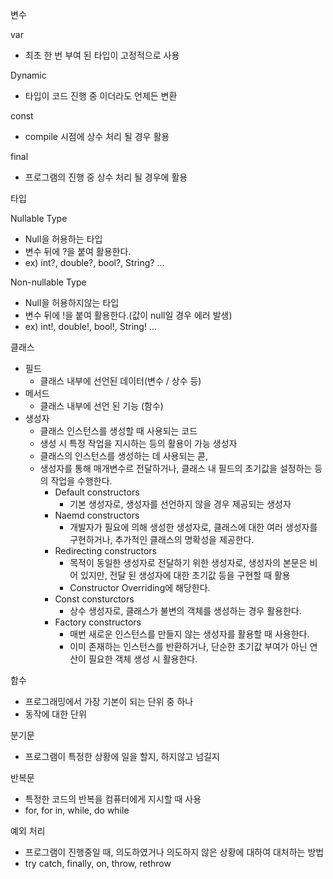 변수

var
- 최초 한 번 부여 된 타입이 고정적으로 사용

Dynamic
- 타입이 코드 진행 중 이더라도 언제든 변환

const
- compile 시점에 상수 처리 될 경우 활용

final
- 프로그램의 진행 중 상수 처리 될 경우에 활용

타입

Nullable Type
- Null을 허용하는 타입
- 변수 뒤에 ?을 붙여 활용한다.
- ex) int?, double?, bool?, String? ...

Non-nullable Type
- Null을 허용하지않는 타입
- 변수 뒤에 !을 붙여 활용한다.(값이 null일 경우 에러 발생)
- ex) int!, double!, bool!, String! ...

클래스

- 필드
    - 클래스 내부에 선언된 데이터(변수 / 상수 등)
- 메서드
    - 클래스 내부에 선언 된 기능 (함수)
- 생성자
    - 클래스 인스턴스를 생성할 때 사용되는 코드
    - 생성 시 특정 작업을 지시하는 등의 활용이 가능
    생성자
    - 클래스의 인스턴스를 생성하는 데 사용되는 콛,
    - 생성자를 통해 매개변수르 전달하거나, 클래스 내 필드의 초기값을 설정하는 등의 작업을 수행한다.
        - Default constructors
            - 기본 생성자로, 생성자를 선언하지 않을 경우 제공되는 생성자
        - Naemd constructors
            - 개발자가 필요에 의해 생성한 생성자로, 클래스에 대한 여러 생성자를 구현하거나, 추가적인 클래스의 명확성을 제공한다.
        - Redirecting constructors
            - 목적이 동일한 생성자로 전달하기 위한 생성자로, 생성자의 본문은 비어 있지만, 전달 된 생성자에 대한 초기값 등을 구현할 때 활용
            - Constructor Overriding에 해당한다.
        - Const consturctors
            - 상수 생성자로, 클래스가 불변의 객체를 생성하는 경우 활용한다.
        - Factory constructors
            - 매번 새로운 인스턴스를 만들지 않는 생성자를 활용할 때 사용한다.
            - 이미 존재하는 인스턴스를 반환하거나, 단순한 초기값 부여가 아닌 연산이 필요한 객체 생성 시 활용한다.

함수
- 프로그래밍에서 가장 기본이 되는 단위 중 하나
- 동작에 대한 단위

분기문
- 프로그램이 특정한 상황에 일을 할지, 하지않고 넘길지

반복문
- 특정한 코드의 반복을 컴퓨터에게 지시할 때 사용
- for, for in, while, do while

예외 처리
- 프로그램이 진행중일 때, 의도하였거나 의도하지 않은 상황에 대하여 대처하는 방법
- try catch, finally, on, throw, rethrow